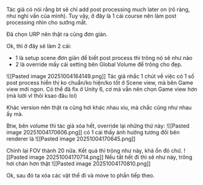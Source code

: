 Tác giả có nói rằng bt sẽ chỉ add post processing much later on (rõ ràng, như nghi vấn của mình). Tuy vậy, ở đây là 1 cái course nên làm post processing nhìn cho sướng mắt.

Đã chọn URP nên thật ra cũng đơn giản.

Ok, thì ở đây sẽ làm 2 cái:
+ 1 là setup scene đơn giản để biết post process thì trông nó sẽ như nào
+ 2 là override mấy cái setting bên Global Volume để trông cho đẹp.

![[Pasted image 20251004164149.png]]
Tác giả nhắc 1 chút về việc có 1 số post process hiển thị ko chuẩn/ko hiện/ko tốt ở Scene view, mà bên Game view mới ngon. Có thể đã fix ở Unity 6, cơ mà vẫn nên chọn Game view hơn (mà lười vl thôi ksao đâu lol)

Khác version nên thật ra cũng hơi khác nhau xíu, mà chắc cũng như nhau ấy mà.

Btw, bên volume thì tác giả xóa hết, override lại những thứ này:
![[Pasted image 20251004170606.png]]
có 1 cái thấy ảnh hưởng tương đối bên renderer là
![[Pasted image 20251004170645.png]]

Chỉnh lại FOV thành 20 nữa. Kết quả thì trông như này, khá ổn đó chứ.
![[Pasted image 20251004170714.png]]
Nếu tắt hết đi thì sẽ như này, trông hơi chán hơn thật
![[Pasted image 20251004170810.png]]

Ok, sau đó ta xóa các vật thể đi và move to phần tiếp theo.